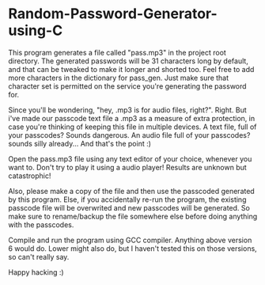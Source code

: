 # Random-Password-Generator-using-C
This program generates a file called "pass.mp3" in the project root directory. The generated passwords will be 31 characters long by default, and that can be tweaked to make it longer and shorted too. Feel free to add more characters in the dictionary for pass_gen. Just make sure that character set is permitted on the service you're generating the password for.

Since you'll be wondering, "hey, .mp3 is for audio files, right?". Right. But i've made our passcode text file a .mp3 as a measure of extra protection, in case you're thinking of keeping this file in multiple devices. A text file, full of your passcodes? Sounds dangerous. An audio file full of your passcodes? sounds silly already... And that's the point :)

Open the pass.mp3 file using any text editor of your choice, whenever you want to. Don't try to play it using a audio player! Results are unknown but catastrophic!

Also, please make a copy of the file and then use the passcoded generated by this program. Else, if you accidentally re-run the program, the existing passcode file will be overwrited and new passcodes will be generated. So make sure to rename/backup the file somewhere else before doing anything with the passcodes.

Compile and run the program using GCC compiler. Anything above version 6 would do. Lower might also do, but I haven't tested this on those versions, so can't really say.

Happy hacking :)
